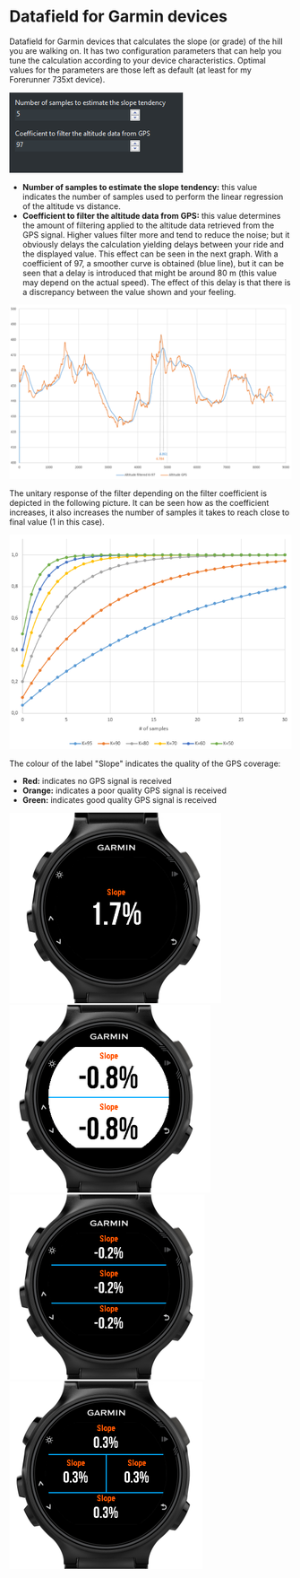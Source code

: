 # Datafield for Garmin devices
Datafield for Garmin devices that calculates the slope (or grade) of the hill you are walking on.
It has two configuration parameters that can help you tune the calculation according to your device characteristics.
Optimal values for the parameters are those left as default (at least for my Forerunner 735xt device).

![alt text](https://github.com/mizamae/GarminSlopeDatafield/blob/master/manual/parameters.png)

- <b>Number of samples to estimate the slope tendency:</b> this value indicates the number of samples used to perform the linear regression of the altitude vs distance.
- <b>Coefficient to filter the altitude data from GPS:</b> this value determines the amount of filtering applied to the altitude data retrieved from the GPS signal. Higher values filter more and tend to reduce the noise; but it obviously delays the calculation yielding delays between your ride and the displayed value. This effect can be seen in the next graph. With a coefficient of 97, a smoother curve is obtained (blue line), but it can be seen that a delay is introduced that might be around 80 m (this value may depend on the actual speed). The effect of this delay is that there is a discrepancy between the value shown and your feeling.

![alt text](https://github.com/mizamae/GarminSlopeDatafield/blob/master/manual/filter_effect.png)

The unitary response of the filter depending on the filter coefficient is depicted in the following picture. It can be seen how as the coefficient increases, it also increases the number of samples it takes to reach close to final value (1 in this case).

![alt text](https://github.com/mizamae/GarminSlopeDatafield/blob/master/manual/filter_effect2.png)

The colour of the label "Slope" indicates the quality of the GPS coverage:

- <b>Red:</b> indicates no GPS signal is received
- <b>Orange:</b> indicates a poor quality GPS signal is received
- <b>Green:</b> indicates good quality GPS signal is received

![alt text](https://github.com/mizamae/GarminSlopeDatafield/blob/master/manual/pic1.png)
![alt text](https://github.com/mizamae/GarminSlopeDatafield/blob/master/manual/pic2.png)
![alt text](https://github.com/mizamae/GarminSlopeDatafield/blob/master/manual/pic3.png)
![alt text](https://github.com/mizamae/GarminSlopeDatafield/blob/master/manual/pic4.png)